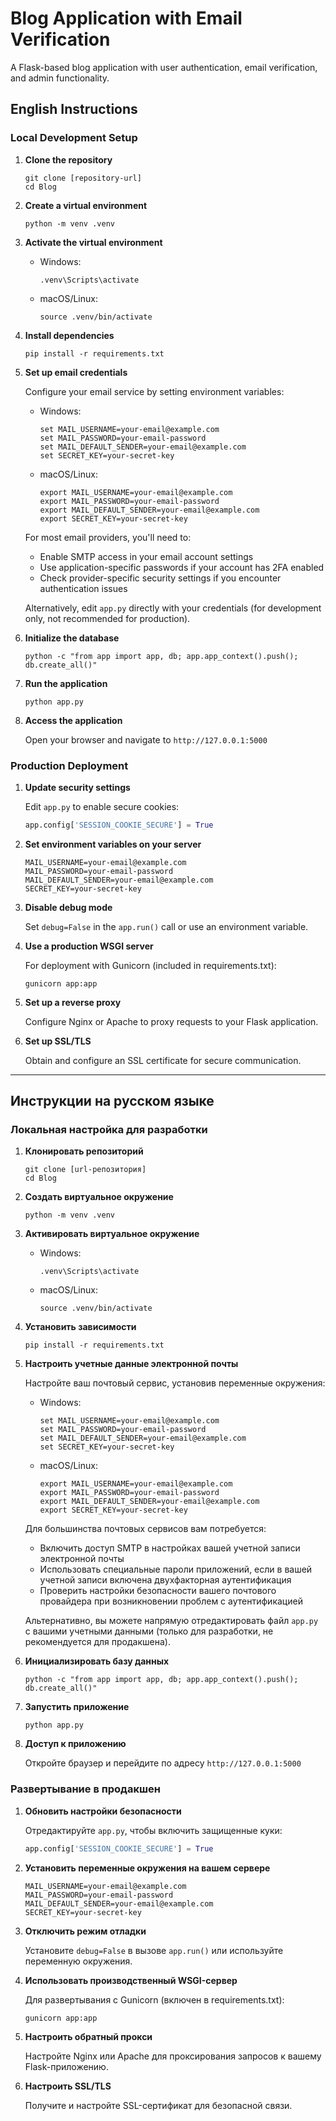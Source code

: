 # Blog Application with Email Verification

A Flask-based blog application with user authentication, email verification, and admin functionality.

## English Instructions

### Local Development Setup

1. **Clone the repository**
   ```
   git clone [repository-url]
   cd Blog
   ```

2. **Create a virtual environment**
   ```
   python -m venv .venv
   ```

3. **Activate the virtual environment**
   - Windows:
     ```
     .venv\Scripts\activate
     ```
   - macOS/Linux:
     ```
     source .venv/bin/activate
     ```

4. **Install dependencies**
   ```
   pip install -r requirements.txt
   ```

5. **Set up email credentials**
   
   Configure your email service by setting environment variables:
   - Windows:
     ```
     set MAIL_USERNAME=your-email@example.com
     set MAIL_PASSWORD=your-email-password
     set MAIL_DEFAULT_SENDER=your-email@example.com
     set SECRET_KEY=your-secret-key
     ```
   - macOS/Linux:
     ```
     export MAIL_USERNAME=your-email@example.com
     export MAIL_PASSWORD=your-email-password
     export MAIL_DEFAULT_SENDER=your-email@example.com
     export SECRET_KEY=your-secret-key
     ```

   For most email providers, you'll need to:
   - Enable SMTP access in your email account settings
   - Use application-specific passwords if your account has 2FA enabled
   - Check provider-specific security settings if you encounter authentication issues

   Alternatively, edit `app.py` directly with your credentials (for development only, not recommended for production).

6. **Initialize the database**
   ```
   python -c "from app import app, db; app.app_context().push(); db.create_all()"
   ```

7. **Run the application**
   ```
   python app.py
   ```

8. **Access the application**
   
   Open your browser and navigate to `http://127.0.0.1:5000`

### Production Deployment

1. **Update security settings**
   
   Edit `app.py` to enable secure cookies:
   ```python
   app.config['SESSION_COOKIE_SECURE'] = True
   ```

2. **Set environment variables on your server**
   ```
   MAIL_USERNAME=your-email@example.com
   MAIL_PASSWORD=your-email-password
   MAIL_DEFAULT_SENDER=your-email@example.com
   SECRET_KEY=your-secret-key
   ```

3. **Disable debug mode**
   
   Set `debug=False` in the `app.run()` call or use an environment variable.

4. **Use a production WSGI server**
   
   For deployment with Gunicorn (included in requirements.txt):
   ```
   gunicorn app:app
   ```

5. **Set up a reverse proxy**
   
   Configure Nginx or Apache to proxy requests to your Flask application.

6. **Set up SSL/TLS**
   
   Obtain and configure an SSL certificate for secure communication.

---

## Инструкции на русском языке

### Локальная настройка для разработки

1. **Клонировать репозиторий**
   ```
   git clone [url-репозитория]
   cd Blog
   ```

2. **Создать виртуальное окружение**
   ```
   python -m venv .venv
   ```

3. **Активировать виртуальное окружение**
   - Windows:
     ```
     .venv\Scripts\activate
     ```
   - macOS/Linux:
     ```
     source .venv/bin/activate
     ```

4. **Установить зависимости**
   ```
   pip install -r requirements.txt
   ```

5. **Настроить учетные данные электронной почты**
   
   Настройте ваш почтовый сервис, установив переменные окружения:
   - Windows:
     ```
     set MAIL_USERNAME=your-email@example.com
     set MAIL_PASSWORD=your-email-password
     set MAIL_DEFAULT_SENDER=your-email@example.com
     set SECRET_KEY=your-secret-key
     ```
   - macOS/Linux:
     ```
     export MAIL_USERNAME=your-email@example.com
     export MAIL_PASSWORD=your-email-password
     export MAIL_DEFAULT_SENDER=your-email@example.com
     export SECRET_KEY=your-secret-key
     ```

   Для большинства почтовых сервисов вам потребуется:
   - Включить доступ SMTP в настройках вашей учетной записи электронной почты
   - Использовать специальные пароли приложений, если в вашей учетной записи включена двухфакторная аутентификация
   - Проверить настройки безопасности вашего почтового провайдера при возникновении проблем с аутентификацией

   Альтернативно, вы можете напрямую отредактировать файл `app.py` с вашими учетными данными (только для разработки, не рекомендуется для продакшена).

6. **Инициализировать базу данных**
   ```
   python -c "from app import app, db; app.app_context().push(); db.create_all()"
   ```

7. **Запустить приложение**
   ```
   python app.py
   ```

8. **Доступ к приложению**
   
   Откройте браузер и перейдите по адресу `http://127.0.0.1:5000`

### Развертывание в продакшен

1. **Обновить настройки безопасности**
   
   Отредактируйте `app.py`, чтобы включить защищенные куки:
   ```python
   app.config['SESSION_COOKIE_SECURE'] = True
   ```

2. **Установить переменные окружения на вашем сервере**
   ```
   MAIL_USERNAME=your-email@example.com
   MAIL_PASSWORD=your-email-password
   MAIL_DEFAULT_SENDER=your-email@example.com
   SECRET_KEY=your-secret-key
   ```

3. **Отключить режим отладки**
   
   Установите `debug=False` в вызове `app.run()` или используйте переменную окружения.

4. **Использовать производственный WSGI-сервер**
   
   Для развертывания с Gunicorn (включен в requirements.txt):
   ```
   gunicorn app:app
   ```

5. **Настроить обратный прокси**
   
   Настройте Nginx или Apache для проксирования запросов к вашему Flask-приложению.

6. **Настроить SSL/TLS**
   
   Получите и настройте SSL-сертификат для безопасной связи. 